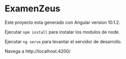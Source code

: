 # ExamenZeus

Este proyecto esta generado con Angular version 10.1.2.

Ejecutar `npm install` para instalar los modulos de node.

Ejecutar `ng serve` para levantar el servidor de desarrollo. 

Navega a http://localhost:4200/
